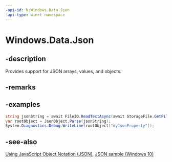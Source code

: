 ```yaml
---
-api-id: N:Windows.Data.Json
-api-type: winrt namespace
---
```


# Windows.Data.Json

## -description

Provides support for JSON arrays, values, and objects.

## -remarks

## -examples

```csharp
string jsonString = await FileIO.ReadTextAsync(await StorageFile.GetFileFromApplicationUriAsync(new Uri("ms-appx:///Assets/MyData.json")));
var rootObject = JsonObject.Parse(jsonString);
System.Diagnostics.Debug.WriteLine(rootObject["myJsonProperty"]);
```

## -see-also

[Using JavaScript Object Notation (JSON)](https://msdn.microsoft.com/library/94875e43-4e0c-499f-b409-317bcd306d3e), [JSON sample (Windows 10)](https://go.microsoft.com/fwlink/p/?LinkId=620556)
